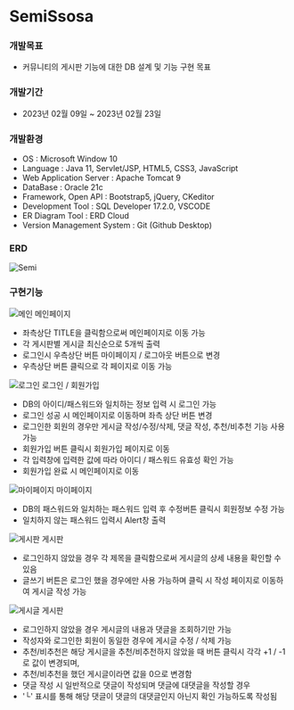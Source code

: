 # SemiSsosa

### 개발목표
- 커뮤니티의 게시판 기능에 대한 DB 설계 및 기능 구현 목표

### 개발기간
- 2023년 02월 09일 ~ 2023년 02월 23일

### 개발환경
- OS : Microsoft Window 10
- Language : Java 11, Servlet/JSP, HTML5, CSS3, JavaScript
- Web Application Server : Apache Tomcat 9
- DataBase : Oracle 21c
- Framework, Open API : Bootstrap5, jQuery, CKeditor
- Development Tool : SQL Developer 17.2.0, VSCODE
- ER Diagram Tool : ERD Cloud
- Version Management System : Git (Github Desktop)

### ERD
![Semi](https://github.com/diget611/SemiSsosa/assets/115057175/322d5c03-0b72-478f-8038-6d9242bb83a0)

### 구현기능
![메인](https://github.com/diget611/SemiSsosa/assets/115057175/9b909c00-2491-4555-87cb-8e6be290101c)
메인페이지
- 좌측상단 TITLE을 클릭함으로써 메인페이지로 이동 가능
- 각 게시판별 게시글 최신순으로 5개씩 출력
- 로그인시 우측상단 버튼 마이페이지 / 로그아웃 버튼으로 변경
- 우측상단 버튼 클릭으로 각 페이지로 이동 가능

![로그인](https://github.com/diget611/SemiSsosa/assets/115057175/d6e0c387-06f4-4008-8461-3bb0f3d8bb37)
로그인 / 회원가입
- DB의 아이디/패스워드와 일치하는 정보 입력 시 로그인 가능
- 로그인 성공 시 메인페이지로 이동하며 좌측 상단 버튼 변경
- 로그인한 회원의 경우만 게시글 작성/수정/삭제, 댓글 작성, 추천/비추천 기능 사용 가능
- 회원가입 버튼 클릭시 회원가입 페이지로 이동
- 각 입력창에 입력한 값에 따라 아이디 / 패스워드 유효성 확인 가능
- 회원가입 완료 시 메인페이지로 이동

![마이페이지](https://github.com/diget611/SemiSsosa/assets/115057175/b386f087-2adc-4b89-8e6a-0bfa276d92c7)
마이페이지
- DB의 패스워드와 일치하는 패스워드 입력 후 수정버튼 클릭시 회원정보 수정 가능
- 일치하지 않는 패스워드 입력시 Alert창 출력

![게시판](https://github.com/diget611/Chazazo/assets/115057175/54a4c5e7-5aba-4108-ad03-d0c64f60e79e)
게시판
- 로그인하지 않았을 경우 각 제목을 클릭함으로써 게시글의 상세 내용을 확인할 수 있음
- 글쓰기 버튼은 로그인 했을 경우에만 사용 가능하며 클릭 시 작성 페이지로 이동하여 게시글 작성 가능

![게시글](https://github.com/diget611/SemiSsosa/assets/115057175/e727dd8a-ace1-4f7d-bedc-b2df9c6c7521)
게시판
- 로그인하지 않았을 경우 게시글의 내용과 댓글을 조회하기만 가능
- 작성자와 로그인한 회원이 동일한 경우에 게시글 수정 / 삭제 가능
- 추천/비추천은 해당 게시글을 추천/비추천하지 않았을 때 버튼 클릭시 각각 +1 / -1 로 값이 변경되며,
- 추천/비추천을 했던 게시글이라면 값을 0으로 변경함
- 댓글 작성 시 일반적으로 댓글이 작성되며 댓글에 대댓글을 작성할 경우
- '└' 표시를 통해 해당 댓글이 댓글의 대댓글인지 아닌지 확인 가능하도록 작성됨
